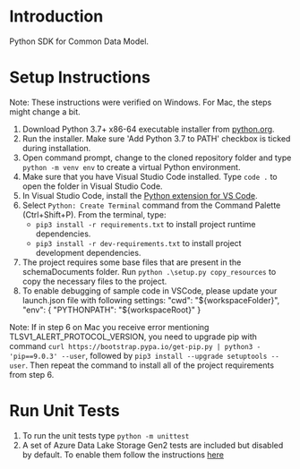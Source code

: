 # Introduction

Python SDK for Common Data Model.

# Setup Instructions

Note: These instructions were verified on Windows. For Mac, the steps might change a bit.

1. Download Python 3.7+ x86-64 executable installer from [python.org](https://www.python.org/downloads/).
1. Run the installer. Make sure 'Add Python 3.7 to PATH' checkbox is ticked during installation.
1. Open command prompt, change to the cloned repository folder and type `python -m venv env` to create a virtual Python environment.
1. Make sure that you have Visual Studio Code installed. Type `code .` to open the folder in Visual Studio Code.
1. In Visual Studio Code, install the [Python extension for VS Code](https://marketplace.visualstudio.com/items?itemName=ms-python.python).
1. Select `Python: Create Terminal` command from the Command Palette (Ctrl+Shift+P). From the terminal, type:
   * `pip3 install -r requirements.txt` to install project runtime dependencies.
   * `pip3 install -r dev-requirements.txt` to install project development dependencies.
1. The project requires some base files that are present in the schemaDocuments folder. Run `python .\setup.py copy_resources` to copy the necessary files to the project.
1. To enable debugging of sample code in VSCode, please update your launch.json file with following settings:
   "cwd": "${workspaceFolder}",
   "env": {
   "PYTHONPATH": "${workspaceRoot}"
   }

Note: If in step 6 on Mac you receive error mentioning TLSV1_ALERT_PROTOCOL_VERSION, you need to upgrade pip with command `curl https://bootstrap.pypa.io/get-pip.py | python3 - 'pip==9.0.3' --user`, followed by `pip3 install --upgrade setuptools --user`. Then repeat the command to install all of the project requirements from step 6.

# Run Unit Tests

1. To run the unit tests type `python -m unittest`
1. A set of Azure Data Lake Storage Gen2 tests are included but disabled by default. To enable them follow the instructions [here](../CSharp/Microsoft.CommonDataModel.ObjectModel.Tests/README.md)